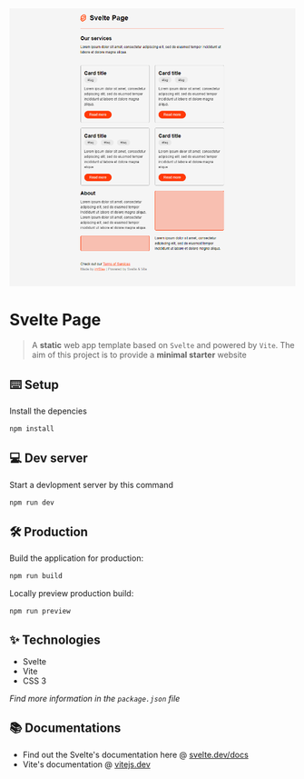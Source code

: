 <picture>
  <source media="(prefers-color-scheme: dark)" srcset="/src/assets/screenshots/preview-dark-mode.PNG">
  <img alt="Svelte Page's preview in light and dark mode." src="/src/assets/screenshots/preview-light-mode.PNG">
</picture>

# Svelte Page

> A **static** web app template based on `Svelte` and powered by `Vite`. The aim of this project is to provide a **minimal starter** website

## ⌨️ Setup

Install the depencies

```bash
npm install
```

## 💻 Dev server

Start a devlopment server by this command

```bash
npm run dev
```

## 🛠️ Production

Build the application for production:

```bash
npm run build
```

Locally preview production build:

```bash
npm run preview
```

## ✨ Technologies

- Svelte
- Vite
- CSS 3

*Find more information in the `package.json` file*

## 📚 Documentations

- Find out the Svelte's documentation here @ [svelte.dev/docs](https://svelte.dev/docs)
- Vite's documentation @ [vitejs.dev](https://vitejs.dev/guide/)